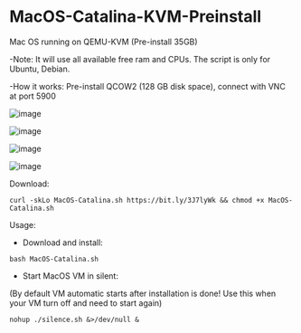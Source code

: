 # MacOS-Catalina-KVM-Preinstall
Mac OS running on QEMU-KVM (Pre-install 35GB)

-Note: It will use all available free ram and CPUs. The script is only for Ubuntu, Debian.

-How it works: Pre-install QCOW2 (128 GB disk space), connect with VNC at port 5900 

![image](https://user-images.githubusercontent.com/58414694/146778934-7585dc2c-561e-4b1a-9753-a3e39eaf90c6.png)

![image](https://user-images.githubusercontent.com/58414694/146779668-419cab37-cb83-4e2c-86da-125631c1f72d.png)

![image](https://user-images.githubusercontent.com/58414694/146779809-557fa907-b431-42d2-abed-9d7977505f4b.png)

![image](https://user-images.githubusercontent.com/58414694/146780058-54dee3a1-157d-43a0-94c4-6b59e8361788.png)



Download:
```console 
curl -skLo MacOS-Catalina.sh https://bit.ly/3J7lyWk && chmod +x MacOS-Catalina.sh
```

Usage: 
- Download and install:
```console 
bash MacOS-Catalina.sh 
```
- Start MacOS VM in silent:

(By default VM automatic starts after installation is done! Use this when your VM turn off and need to start again)
```console 
nohup ./silence.sh &>/dev/null &
```

